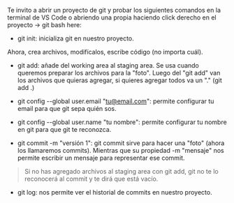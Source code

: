 Te invito a abrir un proyecto de git y probar los siguientes comandos en la terminal de VS Code o abriendo una propia haciendo click derecho en el proyecto -> git bash here:

- git init: inicializa git en nuestro proyecto.

Ahora, crea archivos, modifícalos, escribe código (no importa cuál).

- git add: añade del working area al staging area. Se usa cuando queremos preparar los archivos para la "foto". Luego del "git add" van los archivos que quieras agregar, si quieres agregar todos va un "." (git add .)

- git config --global user.email "tu@email.com": permite configurar tu email para que git sepa quién sos.

- git config --global user.name "tu nombre": permite configurar tu nombre en git para que git te reconozca.

- git commit -m "versión 1": git commit sirve para hacer una "foto" (ahora los llamaremos commits). Mientras que su propiedad -m "mensaje" nos permite escribir un mensaje para representar ese commit.

> Si no has agregado archivos al staging area con git add, git no te lo reconocerá al commit y te dirá que está vacío.

- git log: nos permite ver el historial de commits en nuestro proyecto.